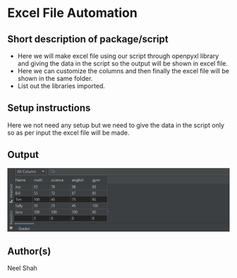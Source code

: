 # Excel File Automation

## Short description of package/script

- Here we will make excel file using our script through openpyxl library and giving the data in the script so the output will be shown in excel file.
- Here we can customize the columns and then finally the excel file will be shown in the same folder.
- List out the libraries imported.

## Setup instructions

Here we not need any setup but we need to give the data in the script only so as per input the excel file will be made.

## Output
![image](Images/output(excel).png)

## Author(s)

Neel Shah

